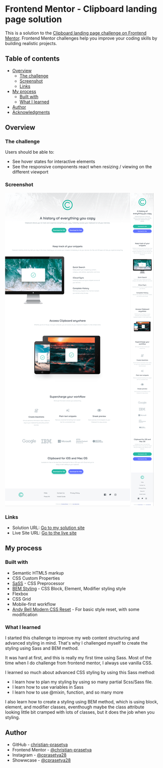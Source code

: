 # Frontend Mentor - Clipboard landing page solution

This is a solution to the [Clipboard landing page challenge on Frontend Mentor](https://www.frontendmentor.io/challenges/clipboard-landing-page-5cc9bccd6c4c91111378ecb9). Frontend Mentor challenges help you improve your coding skills by building realistic projects.

## Table of contents

- [Overview](#overview)
  - [The challenge](#the-challenge)
  - [Screenshot](#screenshot)
  - [Links](#links)
- [My process](#my-process)
  - [Built with](#built-with)
  - [What I learned](#what-i-learned)
- [Author](#author)
- [Acknowledgments](#acknowledgments)

## Overview

### The challenge

Users should be able to:

- See hover states for interactive elements
- See the responsive components react when resizing / viewing on the different viewport

### Screenshot

![Desktop Solution](/fem-clipboard-solution/FireShot%20Capture%20010%20-%20Frontend%20Mentor%20-%20Clipboard%20landing%20page%20-%20127.0.0.1.png)
![Mobile Solution](fem-clipboard-solution/FireShot%20Capture%20012%20-%20Frontend%20Mentor%20-%20Clipboard%20landing%20page%20-%20127.0.0.1.png)

### Links

- Solution URL: [Go to my solution site](https://www.frontendmentor.io/solutions/responsive-mobile-first-clipboard-landing-page-1Op3DDuhAa)
- Live Site URL: [Go to the live site](https://christian-prasetya.github.io/fem-clipboard-landing-page/)

## My process

### Built with

- Semantic HTML5 markup
- CSS Custom Properties
- [SaSS](https://sass-lang.com/) - CSS Preprocessor
- [BEM Styling](https://getbem.com/) - CSS Block, Element, Modifier styling style
- Flexbox
- CSS Grid
- Mobile-first workflow
- [Andy Bell Modern CSS Reset](https://piccalil.li/blog/a-modern-css-reset/) - For basic style reset, with some modification

### What I learned

I started this challenge to improve my web content structuring and advanced styling in mind. That's why I challenged myself to create the styling using Sass and BEM method.

It was hard at first, and this is really my first time using Sass. Most of the time when I do challenge from frontend mentor, I always use vanilla CSS.

I learned so much about advanced CSS styling by using this Sass method:

- I learn how to plan my styling by using so many partial Scss/Sass file.
- I learn how to use variables in Sass
- I learn how to use @mixin, function, and so many more

I also learn how to create a styling using BEM method, which is using block, element, and modifier classes, eventhough maybe the class attribute looking little bit cramped with lots of classes, but it does the job when you styling.

## Author

- GitHub - [christian-prasetya](https://github.com/christian-prasetya)
- Frontend Mentor - [@christian-prasetya](https://www.frontendmentor.io/profile/christian-prasetya)
- Instagram - [@cprasetya28](https://www.instagram.com/cprasetya28)
- Showwcase - [@cprasetya28](https://www.showwcase.com/cprasetya28)
